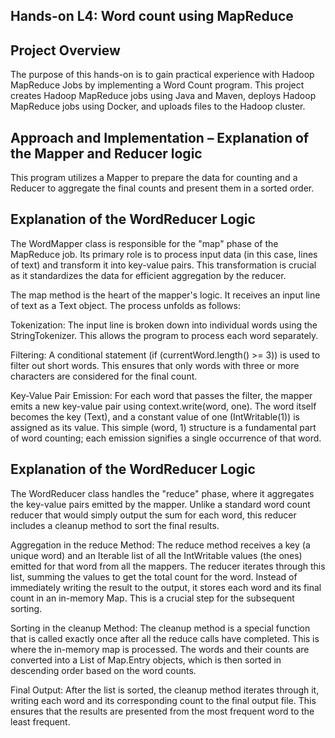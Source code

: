 ## Hands-on L4: Word count using MapReduce

## Project Overview

The purpose of this hands-on is to gain practical experience with Hadoop MapReduce
Jobs by implementing a Word Count program. This project creates Hadoop MapReduce 
jobs using Java and Maven, deploys Hadoop MapReduce jobs using Docker, and uploads 
files to the Hadoop cluster.

## Approach and Implementation – Explanation of the Mapper and Reducer logic

This program utilizes a Mapper to prepare the data for counting and a Reducer to aggregate the final counts and present them in a sorted order.

## Explanation of the WordReducer Logic

The WordMapper class is responsible for the "map" phase of the MapReduce job. Its primary role is to process input data (in this case, lines of text) and transform it into key-value pairs. This transformation is crucial as it standardizes the data for efficient aggregation by the reducer.

The map method is the heart of the mapper's logic. It receives an input line of text as a Text object. The process unfolds as follows:

Tokenization: The input line is broken down into individual words using the StringTokenizer. This allows the program to process each word separately.

Filtering: A conditional statement (if (currentWord.length() >= 3)) is used to filter out short words. This ensures that only words with three or more characters are considered for the final count.

Key-Value Pair Emission: For each word that passes the filter, the mapper emits a new key-value pair using context.write(word, one). The word itself becomes the key (Text), and a constant value of one (IntWritable(1)) is assigned as its value. This simple (word, 1) structure is a fundamental part of word counting; each emission signifies a single occurrence of that word. 

## Explanation of the WordReducer Logic
The WordReducer class handles the "reduce" phase, where it aggregates the key-value pairs emitted by the mapper. Unlike a standard word count reducer that would simply output the sum for each word, this reducer includes a cleanup method to sort the final results.

Aggregation in the reduce Method: The reduce method receives a key (a unique word) and an Iterable list of all the IntWritable values (the ones) emitted for that word from all the mappers. The reducer iterates through this list, summing the values to get the total count for the word. Instead of immediately writing the result to the output, it stores each word and its final count in an in-memory Map. This is a crucial step for the subsequent sorting.

Sorting in the cleanup Method: The cleanup method is a special function that is called exactly once after all the reduce calls have completed. This is where the in-memory map is processed. The words and their counts are converted into a List of Map.Entry objects, which is then sorted in descending order based on the word counts.

Final Output: After the list is sorted, the cleanup method iterates through it, writing each word and its corresponding count to the final output file. This ensures that the results are presented from the most frequent word to the least frequent. 



